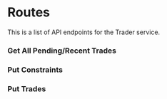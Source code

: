 # Routes
This is a list of API endpoints for the Trader service.

### Get All Pending/Recent Trades

### Put Constraints

### Put Trades